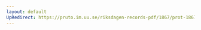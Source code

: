 ```yaml
---
layout: default
UpRedirect: https://pruto.im.uu.se/riksdagen-records-pdf/1867/prot-1867--fk--430/prot-1867--fk--430_000.pdf
---
```

